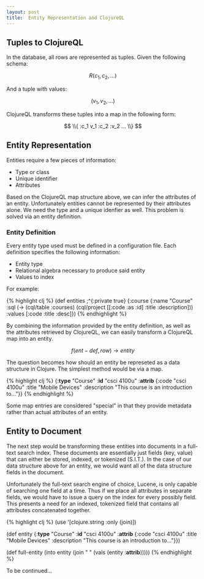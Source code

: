 ```yaml
---
layout: post
title:  Entity Representation and ClojureQL
---
```

## Tuples to ClojureQL ##

In the database, all rows are represented as tuples.  Given the following schema:

$$ R(c_1, c_2, ...) $$

And a tuple with values:

$$ (v_1, v_2, ...) $$

ClojureQL transforms these tuples into a map in the following form:

$$ \\{ :c_1 v_1 :c_2 :v_2 ... \\} $$

## Entity Representation ##

Entities require a few pieces of information:

 * Type or class
 * Unique identifier
 * Attributes

Based on the ClojureQL map structure above, we can infer the attributes of an entity.  Unfortunately entities cannot be represented by their attributes alone.  We need the type and a unique idenfier as well.  This problem is solved via an entity definition.

### Entity Definition ###

Every entity type used must be defined in a configuration file.  Each definition specifies the following information:

 * Entity type
 * Relational algebra necessary to produce said entity
 * Values to index

For example:

{% highlight clj %}
(def entities
  ;^{:private true}
  {:course
     {:name "Course"
      :sql (->
             (cql/table :courses)
             (cql/project [[:code :as :id] :title :description]))
      :values [:code :title :desc]})
{% endhighlight %}

By combining the information provided by the entity definition, as well as the attributes retrieved by ClojureQL, we can easily transform a ClojureQL map into an entity.

$$ f(ent-def, row) \rightarrow entity $$

The question becomes how should an entity be represeted as a data structure in Clojure.  The simplest method would be via a map.

{% highlight clj %}
{:__type__ "Course"
 :__id__ "csci 4100u"
 :__attrib__
    {:code "csci 4100u"
     :title "Mobile Devices"
     :description "This course is an introduction to..."}}
{% endhighlight %}

Some map entries are considered "special" in that they provide metadata rather than actual attributes of an entity.

## Entity to Document ##

The next step would be transforming these entities into documents in a full-text search index.  These documents are essentially just fields (key, value) that can either be stored, indexed, or tokenized (S.I.T.).  In the case of our data structure above for an entity, we would want all of the data structure fields in the document.

Unfortunately the full-text search engine of choice, Lucene, is only capable of searching one field at a time.  Thus if we place all attributes in separate fields, we would have to issue a query on the index for every possibly field.  This presents a need for an indexed, tokenized field that contains all attributes concatenated together.

{% highlight clj %}
(use '[clojure.string :only (join)])

(def entity
  {:__type__ "Course"
   :__id__ "csci 4100u"
   :__attrib__
    {:code "csci 4100u"
     :title "Mobile Devices"
     :description "This course is an introduction to..."}})

(def full-entity
  (into entity (join " " (vals (entity :__attrib__)))))
{% endhighlight %}

To be continued...
